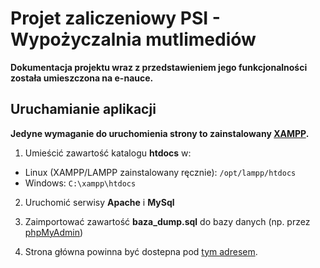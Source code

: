 # Projet zaliczeniowy PSI - Wypożyczalnia mutlimediów
**Dokumentacja projektu wraz z przedstawieniem jego funkcjonalności została umieszczona na e-nauce.**

## Uruchamianie aplikacji

**Jedyne wymaganie do uruchomienia strony to zainstalowany [XAMPP](https://www.apachefriends.org/).**

1. Umieścić zawartość katalogu **htdocs** w:
* Linux (XAMPP/LAMPP zainstalowany ręcznie): `/opt/lampp/htdocs`
* Windows: `C:\xampp\htdocs`

2. Uruchomić serwisy **Apache** i **MySql**

3. Zaimportować zawartość **baza_dump.sql** do bazy danych (np. przez [phpMyAdmin](http://localhost/phpmyadmin/))

4. Strona główna powinna być dostepna pod [tym adresem](http://localhost/index.php).
